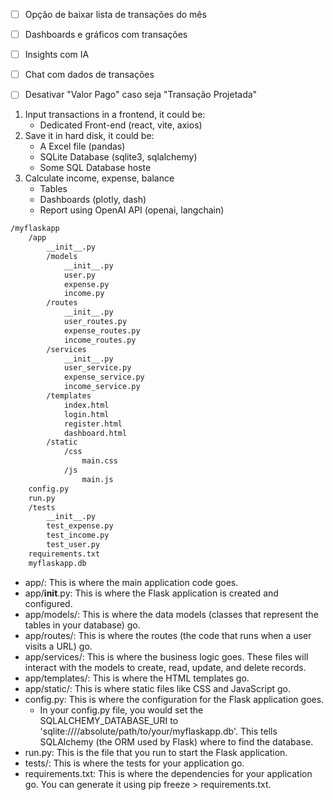 - [ ] Opção de baixar lista de transações do mês
- [ ] Dashboards e gráficos com transações
- [ ] Insights com IA
- [ ] Chat com dados de transações
- [ ] Desativar "Valor Pago" caso seja "Transação Projetada"


1. Input transactions in a frontend, it could be:
    - Dedicated Front-end (react, vite, axios)
2. Save it in hard disk, it could be:
    - A Excel file (pandas)
    - SQLite Database (sqlite3, sqlalchemy)
    - Some SQL Database hoste
3. Calculate income, expense, balance
    - Tables
    - Dashboards (plotly, dash)
    - Report using OpenAI API (openai, langchain)

```zsh
/myflaskapp
    /app
        __init__.py
        /models
            __init__.py
            user.py
            expense.py
            income.py
        /routes
            __init__.py
            user_routes.py
            expense_routes.py
            income_routes.py
        /services
            __init__.py
            user_service.py
            expense_service.py
            income_service.py
        /templates
            index.html
            login.html
            register.html
            dashboard.html
        /static
            /css
                main.css
            /js
                main.js
    config.py
    run.py
    /tests
        __init__.py
        test_expense.py
        test_income.py
        test_user.py
    requirements.txt
    myflaskapp.db
```

- app/: This is where the main application code goes.
- app/__init__.py: This is where the Flask application is created and configured.
- app/models/: This is where the data models (classes that represent the tables in your database) go.
- app/routes/: This is where the routes (the code that runs when a user visits a URL) go.
- app/services/: This is where the business logic goes. These files will interact with the models to create, read, update, and delete records.
- app/templates/: This is where the HTML templates go.
- app/static/: This is where static files like CSS and JavaScript go.
- config.py: This is where the configuration for the Flask application goes.
    - In your config.py file, you would set the SQLALCHEMY_DATABASE_URI to 'sqlite:////absolute/path/to/your/myflaskapp.db'. This tells SQLAlchemy (the ORM used by Flask) where to find the database.
- run.py: This is the file that you run to start the Flask application.
- tests/: This is where the tests for your application go.
- requirements.txt: This is where the dependencies for your application go. You can generate it using pip freeze > requirements.txt.